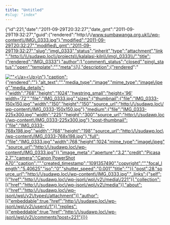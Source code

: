 ```yaml
---
title: "Untitled"
#slug: "index"
---
```


{"id":221,"date":"2011-09-29T20:32:27","date\_gmt":"2011-09-29T19:32:27","guid":{"rendered":"http:\\/\\/www.sumbawanga.org.uk\\/wp-content\\/IMG\_0333.jpg"},"modified":"2011-09-29T20:32:27","modified\_gmt":"2011-09-29T19:32:27","slug":"img\_0333","status":"inherit","type":"attachment","link":"http:\\/\\/sudawp.loc\\/projects\\/kalalasi-kiln\\/img\_0333\\/","title":{"rendered":"IMG\_0333"},"author":1,"comment\_status":"closed","ping\_status":"open","template":"","meta":\[\],"description":{"rendered":"

[![\"\"](\"http:\/\/sudawp.loc\/wp-content\/IMG_0333-225x300.jpg\")<\\/a><\\/p>\\n"},"caption":{"rendered":""},"alt\_text":"","media\_type":"image","mime\_type":"image\\/jpeg","media\_details":{"width":"768","height":"1024","hwstring\_small":"height='96' width='72'","file":"IMG\_0333.jpg","sizes":{"thumbnail":{"file":"IMG\_0333-150x150.jpg","width":"150","height":"150","source\_url":"http:\\/\\/sudawp.loc\\/wp-content\\/IMG\_0333-150x150.jpg"},"medium":{"file":"IMG\_0333-225x300.jpg","width":"225","height":"300","source\_url":"http:\\/\\/sudawp.loc\\/wp-content\\/IMG\_0333-225x300.jpg"},"post-thumbnail":{"file":"IMG\_0333-768x198.jpg","width":"768","height":"198","source\_url":"http:\\/\\/sudawp.loc\\/wp-content\\/IMG\_0333-768x198.jpg"},"full":{"file":"IMG\_0333.jpg","width":768,"height":1024,"mime\_type":"image\\/jpeg","source\_url":"http:\\/\\/sudawp.loc\\/wp-content\\/IMG\_0333.jpg"}},"image\_meta":{"aperture":"3.2","credit":"Picasa 2.7","camera":"Canon PowerShot A70","caption":"","created\_timestamp":"1091357490","copyright":"","focal\_length":"5.40625","iso":"0","shutter\_speed":"0.001","title":""}},"post":28,"source\_url":"http:\\/\\/sudawp.loc\\/wp-content\\/IMG\_0333.jpg","\_links":{"self":\[{"href":"http:\\/\\/sudawp.loc\\/wp-json\\/wp\\/v2\\/media\\/221"}\],"collection":\[{"href":"http:\\/\\/sudawp.loc\\/wp-json\\/wp\\/v2\\/media"}\],"about":\[{"href":"http:\\/\\/sudawp.loc\\/wp-json\\/wp\\/v2\\/types\\/attachment"}\],"author":\[{"embeddable":true,"href":"http:\\/\\/sudawp.loc\\/wp-json\\/wp\\/v2\\/users\\/1"}\],"replies":\[{"embeddable":true,"href":"http:\\/\\/sudawp.loc\\/wp-json\\/wp\\/v2\\/comments?post=221"}\]}}](http:\/\/sudawp.loc\/wp-content\/IMG_0333.jpg)